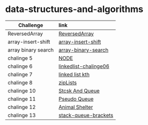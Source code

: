 # data-structures-and-algorithms

|Challenge |   link    |
|-----------|:-----------
|ReversedArray|[ReversedArray](./array-reverse/reversedArray.md)
|array-insert-shift|[array-insert-shift](./array-insert-shift/array-insert-shift.md)
|array binary search|[array-binary-search](./array-binary-search/array-binary-search.md)
|chalinge 5|[NODE](./NODE/NODE.md)
|chalinge 6|[linkedlist-chalinge06](./linkedlist-chalinge06/code-chaling06.md)
|chalinge 7|[linked list kth](./linked-list-kth-chaling07/linked-list-kth.md)
|chalinge 8|[zipLists](./zipLists/zipLists.md)
|chalinge 10|[Stcsk And Queue](./StcskAndQueue/StcskAndQueue.md)
|chalinge 11|[Pseudo Queue](./Pseudo-Queue/Pseudo-Queue.md)
|chalinge 12|[Animal Shelter](./Animal-Shelter/AnimalShelter.md)
|chalinge 13|[stack-queue-brackets](./stack-queue-brackets/stack-queue-brackets.md)
